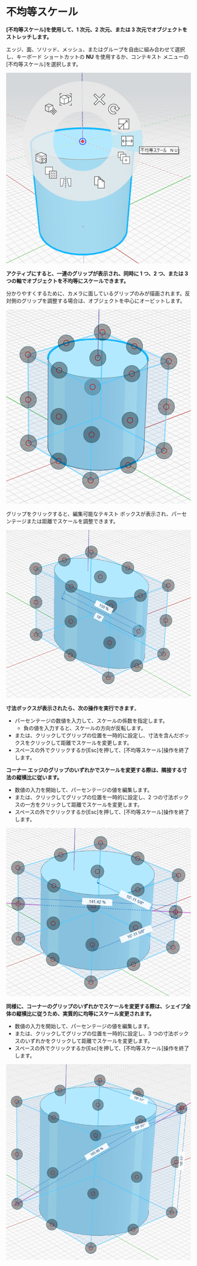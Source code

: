 # 不均等スケール

**[不均等スケール]を使用して、1 次元、2 次元、または 3 次元でオブジェクトをストレッチします。**

エッジ、面、ソリッド、メッシュ、またはグループを自由に組み合わせて選択し、キーボード ショートカットの **NU** を使用するか、コンテキスト メニューの[不均等スケール]を選択します。

![](../.gitbook/assets/nu-scale_context-menu.PNG)

**アクティブにすると、一連のグリップが表示され、同時に 1 つ、2 つ、または 3 つの軸でオブジェクトを不均等にスケールできます。**

分かりやすくするために、カメラに面しているグリップのみが描画されます。反対側のグリップを調整する場合は、オブジェクトを中心にオービットします。

![](../.gitbook/assets/nu-scale_grips-1.PNG)

グリップをクリックすると、編集可能なテキスト ボックスが表示され、パーセンテージまたは距離でスケールを調整できます。

![](../.gitbook/assets/nu-scale_grips-2.PNG)

**寸法ボックスが表示されたら、次の操作を実行できます**。

* パーセンテージの数値を入力して、スケールの係数を指定します。
   * 負の値を入力すると、スケールの方向が反転します。
* または、クリックしてグリップの位置を一時的に設定し、寸法を含んだボックスをクリックして距離でスケールを変更します。
* スペースの外でクリックするか[Esc]を押して、[不均等スケール]操作を終了します。

**コーナー エッジのグリップのいずれかでスケールを変更する際は、隣接する寸法の縦横比に従います。**

* 数値の入力を開始して、パーセンテージの値を編集します。
* または、クリックしてグリップの位置を一時的に設定し、2 つの寸法ボックスの一方をクリックして距離でスケールを変更します。
* スペースの外でクリックするか[Esc]を押して、[不均等スケール]操作を終了します。

![](../.gitbook/assets/nu-scale_grips-3.PNG)

**同様に、コーナーのグリップのいずれかでスケールを変更する際は、シェイプ全体の縦横比に従うため、実質的に均等にスケール変更されます。**

* 数値の入力を開始して、パーセンテージの値を編集します。
* または、クリックしてグリップの位置を一時的に設定し、3 つの寸法ボックスのいずれかをクリックして距離でスケールを変更します。
* スペースの外でクリックするか[Esc]を押して、[不均等スケール]操作を終了します。

![](../.gitbook/assets/nu-scale_grips-4.PNG)

